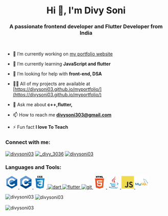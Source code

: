 <h1 align="center">Hi 👋, I'm Divy Soni</h1>
<h3 align="center">A passionate frontend developer and Flutter Developer from India</h3>

<br>

- 🔭 I’m currently working on [my portfolio website](https://divysoni03.github.io/myportfolio/)

- 🌱 I’m currently learning **JavaScript and flutter**

- 🤝 I’m looking for help with **front-end, DSA**

- 👨‍💻 All of my projects are available at [https://divysoni03.github.io/myportfolio/](https://divysoni03.github.io/myportfolio/)

- 💬 Ask me about **c++,flutter,**

- 📫 How to reach me **divysoni303@gmail.com**

- ⚡ Fun fact **I love To Teach**

<h3 align="left">Connect with me:</h3>
<p align="left">
<a href="https://linkedin.com/in/divysoni03" target="blank"><img align="center" src="https://raw.githubusercontent.com/rahuldkjain/github-profile-readme-generator/master/src/images/icons/Social/linked-in-alt.svg" alt="divysoni03" height="30" width="40" /></a>
<a href="https://instagram.com/_divy_3036" target="blank"><img align="center" src="https://raw.githubusercontent.com/rahuldkjain/github-profile-readme-generator/master/src/images/icons/Social/instagram.svg" alt="_divy_3036" height="30" width="40" /></a>
<a href="https://www.leetcode.com/divysoni03" target="blank"><img align="center" src="https://raw.githubusercontent.com/rahuldkjain/github-profile-readme-generator/master/src/images/icons/Social/leet-code.svg" alt="divysoni03" height="30" width="40" /></a>
</p>

<h3 align="left">Languages and Tools:</h3>
<p align="left"> <a href="https://www.cprogramming.com/" target="_blank" rel="noreferrer"> <img src="https://raw.githubusercontent.com/devicons/devicon/master/icons/c/c-original.svg" alt="c" width="40" height="40"/> </a> <a href="https://www.w3schools.com/cpp/" target="_blank" rel="noreferrer"> <img src="https://raw.githubusercontent.com/devicons/devicon/master/icons/cplusplus/cplusplus-original.svg" alt="cplusplus" width="40" height="40"/> </a> <a href="https://www.w3schools.com/css/" target="_blank" rel="noreferrer"> <img src="https://raw.githubusercontent.com/devicons/devicon/master/icons/css3/css3-original-wordmark.svg" alt="css3" width="40" height="40"/> </a> <a href="https://dart.dev" target="_blank" rel="noreferrer"> <img src="https://www.vectorlogo.zone/logos/dartlang/dartlang-icon.svg" alt="dart" width="40" height="40"/> </a> <a href="https://flutter.dev" target="_blank" rel="noreferrer"> <img src="https://www.vectorlogo.zone/logos/flutterio/flutterio-icon.svg" alt="flutter" width="40" height="40"/> </a> <a href="https://git-scm.com/" target="_blank" rel="noreferrer"> <img src="https://www.vectorlogo.zone/logos/git-scm/git-scm-icon.svg" alt="git" width="40" height="40"/> </a> <a href="https://www.w3.org/html/" target="_blank" rel="noreferrer"> <img src="https://raw.githubusercontent.com/devicons/devicon/master/icons/html5/html5-original-wordmark.svg" alt="html5" width="40" height="40"/> </a> <a href="https://www.java.com" target="_blank" rel="noreferrer"> <img src="https://raw.githubusercontent.com/devicons/devicon/master/icons/java/java-original.svg" alt="java" width="40" height="40"/> </a> <a href="https://developer.mozilla.org/en-US/docs/Web/JavaScript" target="_blank" rel="noreferrer"> <img src="https://raw.githubusercontent.com/devicons/devicon/master/icons/javascript/javascript-original.svg" alt="javascript" width="40" height="40"/> </a> <a href="https://www.mysql.com/" target="_blank" rel="noreferrer"> <img src="https://raw.githubusercontent.com/devicons/devicon/master/icons/mysql/mysql-original-wordmark.svg" alt="mysql" width="40" height="40"/> </a> </p>

<p><img align="left" src="https://github-readme-stats.vercel.app/api/top-langs?username=divysoni03&show_icons=true&locale=en&layout=compact" alt="divysoni03" /></p>

<p>&nbsp;<img align="center" src="https://github-readme-stats.vercel.app/api?username=divysoni03&show_icons=true&locale=en" alt="divysoni03" /></p>

<p><img align="center" src="https://github-readme-streak-stats.herokuapp.com/?user=divysoni03&" alt="divysoni03" /></p>
